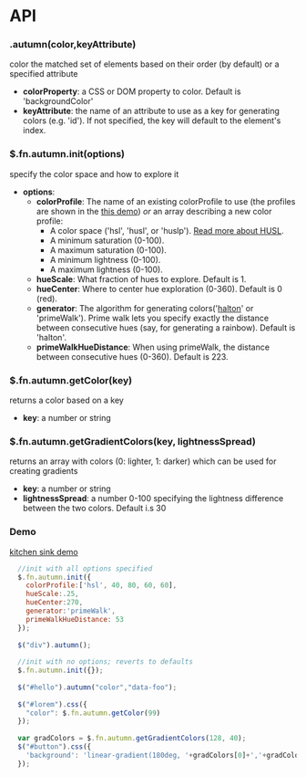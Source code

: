 API
=======

### .autumn(color,keyAttribute)
color the matched set of elements based on their order (by default) or a specified attribute
 * **colorProperty**: a CSS or DOM property to color. Default is 'backgroundColor'
 * **keyAttribute**: the name of an attribute to use as a key for generating colors (e.g. 'id'). If not specified, the key will default to the element's index.

### $.fn.autumn.init(options)
specify the color space and how to explore it
  * **options**:
    * **colorProfile**: The name of an existing colorProfile to use (the profiles are shown in the [this demo](https://rawgithub.com/nluqo/autumn/master/autumn.html)) *or* an array describing a new color profile:
      * A color space ('hsl', 'husl', or 'huslp'). [Read more about HUSL](http://boronine.com/husl/).
      * A minimum saturation (0-100).
      * A maximum saturation (0-100).
      * A minimum lightness (0-100).
      * A maximum lightness (0-100).
    * **hueScale**: What fraction of hues to explore. Default is 1.
    * **hueCenter**: Where to center hue exploration (0-360). Default is 0 (red).
    * **generator**: The algorithm for generating colors('[halton](http://en.wikipedia.org/wiki/Halton_sequence)' or 'primeWalk'). Prime walk lets you specify exactly the distance between consecutive hues (say, for generating a rainbow). Default is 'halton'.
    * **primeWalkHueDistance**: When using primeWalk, the distance between consecutive hues (0-360). Default is 223.  

### $.fn.autumn.getColor(key)
returns a color based on a key
  * **key**: a number or string

### $.fn.autumn.getGradientColors(key, lightnessSpread)
returns an array with colors (0: lighter, 1: darker) which can be used for creating gradients
  * **key**: a number or string
  * **lightnessSpread**: a number 0-100 specifying the lightness difference between the two colors. Default i.s 30

### Demo

[kitchen sink demo](https://rawgithub.com/nluqo/autumn/master/kitchensinkdemo.html)

```javascript
  //init with all options specified
  $.fn.autumn.init({
  	colorProfile:['hsl', 40, 80, 60, 60],
  	hueScale:.25,
  	hueCenter:270,
  	generator:'primeWalk',
  	primeWalkHueDistance: 53
  });
  
  $("div").autumn();
  
  //init with no options; reverts to defaults
  $.fn.autumn.init({});
  
  $("#hello").autumn("color","data-foo");
  
  $("#lorem").css({
  	"color": $.fn.autumn.getColor(99)
  });
  
  var gradColors = $.fn.autumn.getGradientColors(128, 40);
  $("#button").css({
  	'background': 'linear-gradient(180deg, '+gradColors[0]+','+gradColors[1]+')'
  });
```
